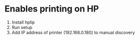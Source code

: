 # Enables printing on HP
1. Install hplip
2. Run setup
3. Add IP address of printer (192.168.0.180) to manual discovery
